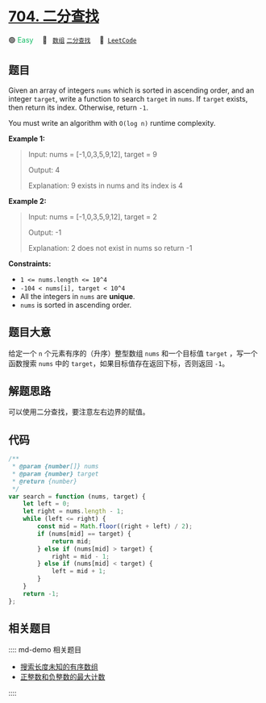 # [704. 二分查找](https://leetcode.com/problems/binary-search)

🟢 <font color=#15bd66>Easy</font>&emsp; 🔖&ensp; [`数组`](/leetcode/outline/tag/array.md) [`二分查找`](/leetcode/outline/tag/binary-search.md)&emsp; 🔗&ensp;[`LeetCode`](https://leetcode.com/problems/binary-search/)

## 题目

Given an array of integers `nums` which is sorted in ascending order, and an
integer `target`, write a function to search `target` in `nums`. If `target`
exists, then return its index. Otherwise, return `-1`.

You must write an algorithm with `O(log n)` runtime complexity.

**Example 1:**

> Input: nums = [-1,0,3,5,9,12], target = 9
>
> Output: 4
>
> Explanation: 9 exists in nums and its index is 4

**Example 2:**

> Input: nums = [-1,0,3,5,9,12], target = 2
>
> Output: -1
>
> Explanation: 2 does not exist in nums so return -1

**Constraints:**

- `1 <= nums.length <= 10^4`
- `-104 < nums[i], target < 10^4`
- All the integers in `nums` are **unique**.
- `nums` is sorted in ascending order.

## 题目大意

给定一个 `n` 个元素有序的（升序）整型数组 `nums` 和一个目标值 `target` ，写一个函数搜索 `nums` 中的 `target`，如果目标值存在返回下标，否则返回 `-1`。

## 解题思路

可以使用二分查找，要注意左右边界的赋值。

## 代码

```javascript
/**
 * @param {number[]} nums
 * @param {number} target
 * @return {number}
 */
var search = function (nums, target) {
	let left = 0;
	let right = nums.length - 1;
	while (left <= right) {
		const mid = Math.floor((right + left) / 2);
		if (nums[mid] == target) {
			return mid;
		} else if (nums[mid] > target) {
			right = mid - 1;
		} else if (nums[mid] < target) {
			left = mid + 1;
		}
	}
	return -1;
};
```

## 相关题目

:::: md-demo 相关题目
- [搜索长度未知的有序数组](https://leetcode.com/problems/search-in-a-sorted-array-of-unknown-size)
- [正整数和负整数的最大计数](https://leetcode.com/problems/maximum-count-of-positive-integer-and-negative-integer)

::::
